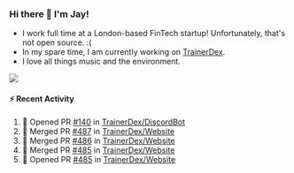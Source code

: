 ### Hi there 👋 I'm Jay!
* I work full time at a London-based FinTech startup! Unfortunately, that's not open source. :(
* In my spare time, I am currently working on [TrainerDex](https://www.github.com/TrainerDex).
* I love all things music and the environment.

[<img src="https://github-readme-stats.vercel.app/api/wakatime?username=TurnrDev&layout=compact&custom_title=Last 7 Days Language Breakdown" />](https://wakatime.com/@TurnrDev)  

#### :zap: Recent Activity
<!--START_SECTION:activity-->
1. 💪 Opened PR [#140](https://github.com/TrainerDex/DiscordBot/pull/140) in [TrainerDex/DiscordBot](https://github.com/TrainerDex/DiscordBot)
2. 🎉 Merged PR [#487](https://github.com/TrainerDex/Website/pull/487) in [TrainerDex/Website](https://github.com/TrainerDex/Website)
3. 🎉 Merged PR [#486](https://github.com/TrainerDex/Website/pull/486) in [TrainerDex/Website](https://github.com/TrainerDex/Website)
4. 🎉 Merged PR [#485](https://github.com/TrainerDex/Website/pull/485) in [TrainerDex/Website](https://github.com/TrainerDex/Website)
5. 💪 Opened PR [#485](https://github.com/TrainerDex/Website/pull/485) in [TrainerDex/Website](https://github.com/TrainerDex/Website)
<!--END_SECTION:activity-->
